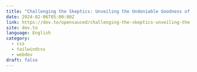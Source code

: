 ```yaml
---
title: "Challenging the Skeptics: Unveiling the Undeniable Goodness of Tailwind CSS"
date: 2024-02-06T05:00:00Z
link: https://dev.to/opensauced/challenging-the-skeptics-unveiling-the-undeniable-goodness-of-tailwind-css-4doc?utm_medium=RSS&utm_source=news.12bit.vn
site: dev.to
language: English
category:
  - css
  - tailwindcss
  - webdev
draft: false
---
```

